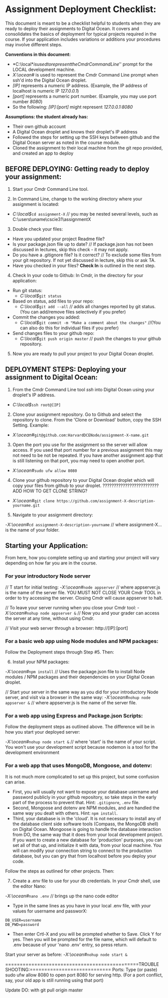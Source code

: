# Assignment Deployment Checklist:

This document is meant to be a checklist helpful to students when they are ready to deploy their assignments to Digital Ocean.
It covers and consolidates the basics of deployment for typical projects required in the course. If your application includes variations or 
additions your procedures may involve different steps.

__Conventions in this document:__
  * *C:\local$* is used to represent the Cmdr Command Line '$' prompt for the LOCAL development machine.
  * *X:\ocean#* is used to represent the Cmdr Command Line prompt when ssh'd into the Digital Ocean droplet.
  * *[IP]* represents a numeric IP address. (Example, the IP address of localhost is numeric IP *127.0.0.1*)
  * *[port]* represents a numeric port number. (Example, you may use port number *8080*)
  * So the following: *[IP]:[port]* might represent *127.0.0.1:8080*

__Assumptions: the student already has:__
  - Their own github account
  - A Digital Ocean droplet and knows their droplet's IP address
  - Followed the steps for setting up the SSH keys between github and the Digital Ocean server as noted in the course module.
  - Cloned the assignment to their local machine from the git repo provided, and created an app to deploy

## BEFORE DEPLOYING: Getting ready to deploy your assignment:

1. Start your Cmdr Command Line tool.

2. In Command Line, change to the working directory where your assignment is located:
  - *C:\local$*`cd assignment-X`      // you may be nested several levels, such as C:\users\uname\cscie31\assignmentX

3. Double check your files:

- Have you updated your project Readme file?
- Is your package.json file up to date?           // If package.json has not been discussed in lectures, skip this check - it may not apply.
- Do you have a .gitignore file? Is it correct?   // To exclude some files from your git repository. If not yet discussed in lecture, skip this or ask TA.
- Have you checked in your files? **Check In** is outlined in the next step.

4. Check In your code to Github:  In Cmdr, in the directory for your application:

- Run git status:                           
    - *C:\local$*`git status`
- Based on status, add files to your repo:  
    - *C:\local$*`git add --all`  // adds all changes reported by git status. (You can add/remove files selectively if you prefer)
- Commit the changes you added:             
    - *C:\local$*`git commit -m "Make a comment about the changes"` //(You can also do this for individual files if you prefer)
- Send changes files to your github repo:   
    - *C:\local$*`git push origin master` // push the changes to your github repository.

5. Now you are ready to pull your project to your Digital Ocean droplet.

## DEPLOYMENT STEPS: Deploying your assignment to Digital Ocean:

1. From the Cmdr Command Line tool *ssh* into Digital Ocean using your droplet's IP address.

* *C:\local$*`ssh root@[IP]`

2. Clone your assignment repository. Go to Github and select the repository to clone. From the 'Clone or Download' button, copy the SSH Setting. Example:

* *X:\ocean#*`git@github.com:HarvardDCENode/assignment-X-name.git`

3. Open the port you use for the assignment so the server will allow access. If you used that port number for a previous assignment this may not need to be not be repeated. If you have another assignment app that is still listening on that port, you may need to open another port.

- *X:\ocean#*`sudo ufw allow 8080`

4. Clone your github repository to your Digital Ocean droplet which will copy your files from github to your droplet. ?????????????????????????ADD HOW TO GET CLONE STRING?

- *X:\ocean#*`git clone https://github.com/assignment-X-description-yourname.git`

5. Navigate to your assignment directory:

-*X:\ocean#*`cd assignment-X-description-yourname`  // where assignment-X... is the name of your folder.

## Starting your Application:

From here, how you complete setting up and starting your project will vary depending on how far you are in the course.

### For your introductory Node server 

// T start for initial testing:
-*X:\ocean#*`node appserver`  // where appserver.js is the name of the server file. YOU MUST NOT CLOSE YOUR Cmdr TOOL in order to try accessing the server. Closing Cmdr will cause appserver to halt.

// To leave your server running when you close your Cmdr tool:
-*X:\ocean#*`nohup node appserver &`    // Now you and your grader can access the server at any time, without using Cmdr.

// Visit your web server through a browser:
http://[IP]:[port]

### For a basic web app using Node modules and NPM packages:

Follow the Deployment steps through Step #5. Then:

6. Install your NPM packages:

-*X:\ocean#*`npm install`       // Uses the package.json file to install Node modules / NPM packages and their dependencies on your Digital Ocean droplet.

// Start your server in the same way as you did for your introductory Node server, and visit via a browser in the same way:
-*X:\ocean#*`nohup node appserver &` // where appserver.js is the name of the server file.


### For a web app using Express and Package.json Scripts:

Follow the deployment steps as outlined above. The difference will be in how you start your deployed server:

-*X:\ocean#*`nohup node start &` // where 'start' is the name of your script. You won't use your development script because nodemon is a tool for the development environment


### For a web app that uses MongoDB, Mongoose, and dotenv:

It is not much more complicated to set up this project, but some confusion can arise. 
- First, you will usually not want to expose your database username and password publicly in your github repository, so take steps in the early part of the process to prevent that. Hint: `.gitignore`, `.env` file. 
- Second, Mongoose and dotenv are NPM modules, and are handled the same way you dealt with others. Hint: `npm install`. 
- Third, your database is in the 'cloud'. It is not necessary to install any of the database client side software tools (Compass, the MongoDB shell) on Digital Ocean. Mongoose is going to handle the database interaction from DO, the same way that it does from your local development project. If you want to create a new database for 'production' purposes, you can set all of that up, and initialize it with data, from your local machine. You will can modify your connection string to connect to the production database, but you can gry that from localhost before you deploy your code.

Follow the steps as outlined for other projects. Then:

7. Create a .env file to use for your db credentials. In your Cmdr shell, use the editor Nano:

-*X:\ocean#*`nano .env` // brings up the nano code editor
 
- Type in the same lines as you have in your local .env file, with *your* values for username and passworX:
```
DB_USER=username
DB_PWD=password
```

- Then enter Crtl-X and you will be prompted whether to Save. Click Y for yes. Then you will be prompted for the file name, which will default to .env because of your 'nano .env' entry, so press return.

Start your server as before:
-*X:\ocean#*`nohup node start &`

==============================================TROUBLE SHOOTING:============================
Ports: Type (or paste) sudo ufw allow 8080 to open port 8080 for serving http.  (For a port conflict, say, your old app is still running using that port)

Update DO: with git pull origin master
